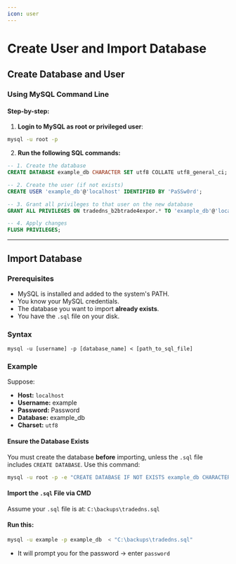 ```yaml
---
icon: user
---
```


# Create User and Import Database

## Create Database and User

### Using MySQL Command Line

#### Step-by-step:



1. **Login to MySQL as root or privileged user**:

```bash
mysql -u root -p
```

2. **Run the following SQL commands:**

```sql
-- 1. Create the database
CREATE DATABASE example_db CHARACTER SET utf8 COLLATE utf8_general_ci;

-- 2. Create the user (if not exists)
CREATE USER 'example_db'@'localhost' IDENTIFIED BY 'PaSSw0rd';

-- 3. Grant all privileges to that user on the new database
GRANT ALL PRIVILEGES ON tradedns_b2btrade4expor.* TO 'example_db'@'localhost';

-- 4. Apply changes
FLUSH PRIVILEGES;
```



***

## Import Database

### **Prerequisites**

* MySQL is installed and added to the system's PATH.
* You know your MySQL credentials.
* The database you want to import **already exists**.
* You have the `.sql` file on your disk.

### Syntax

```
mysql -u [username] -p [database_name] < [path_to_sql_file]
```

### **Example**

Suppose:

* **Host:** `localhost`
* **Username:** example
* **Password:** Password
* **Database:** example\_db
* **Charset:** `utf8`



#### **Ensure the Database Exists**

You must create the database **before** importing, unless the `.sql` file includes `CREATE DATABASE`. Use this command:

```bash
mysql -u root -p -e "CREATE DATABASE IF NOT EXISTS example_db CHARACTER SET utf8 COLLATE utf8_general_ci;"
```



#### **Import the `.sql` File via CMD**

Assume your `.sql` file is at: `C:\backups\tradedns.sql`

#### Run this:

```bash
mysql -u example -p example_db  < "C:\backups\tradedns.sql"
```

* It will prompt you for the password → enter `password`&#x20;



